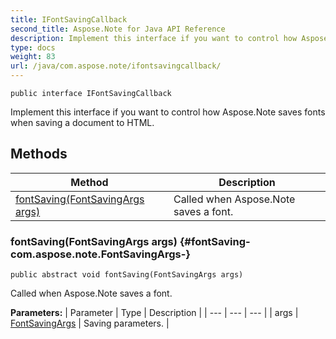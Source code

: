 ```yaml
---
title: IFontSavingCallback
second_title: Aspose.Note for Java API Reference
description: Implement this interface if you want to control how Aspose.Note saves fonts when saving a document to HTML.
type: docs
weight: 83
url: /java/com.aspose.note/ifontsavingcallback/
---
```

```
public interface IFontSavingCallback
```

Implement this interface if you want to control how Aspose.Note saves fonts when saving a document to HTML.
## Methods

| Method | Description |
| --- | --- |
| [fontSaving(FontSavingArgs args)](#fontSaving-com.aspose.note.FontSavingArgs-) | Called when Aspose.Note saves a font. |
### fontSaving(FontSavingArgs args) {#fontSaving-com.aspose.note.FontSavingArgs-}
```
public abstract void fontSaving(FontSavingArgs args)
```


Called when Aspose.Note saves a font.

**Parameters:**
| Parameter | Type | Description |
| --- | --- | --- |
| args | [FontSavingArgs](../../com.aspose.note/fontsavingargs) | Saving parameters. |

